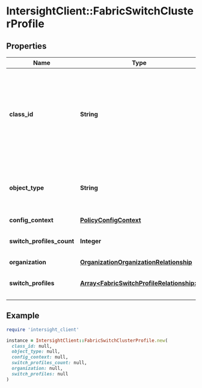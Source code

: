 # IntersightClient::FabricSwitchClusterProfile

## Properties

| Name | Type | Description | Notes |
| ---- | ---- | ----------- | ----- |
| **class_id** | **String** | The fully-qualified name of the instantiated, concrete type. This property is used as a discriminator to identify the type of the payload when marshaling and unmarshaling data. | [default to &#39;fabric.SwitchClusterProfile&#39;] |
| **object_type** | **String** | The fully-qualified name of the instantiated, concrete type. The value should be the same as the &#39;ClassId&#39; property. | [default to &#39;fabric.SwitchClusterProfile&#39;] |
| **config_context** | [**PolicyConfigContext**](PolicyConfigContext.md) |  | [optional] |
| **switch_profiles_count** | **Integer** | Number of switch profiles that are part of this cluster profile. | [optional][readonly] |
| **organization** | [**OrganizationOrganizationRelationship**](OrganizationOrganizationRelationship.md) |  | [optional] |
| **switch_profiles** | [**Array&lt;FabricSwitchProfileRelationship&gt;**](FabricSwitchProfileRelationship.md) | An array of relationships to fabricSwitchProfile resources. | [optional] |

## Example

```ruby
require 'intersight_client'

instance = IntersightClient::FabricSwitchClusterProfile.new(
  class_id: null,
  object_type: null,
  config_context: null,
  switch_profiles_count: null,
  organization: null,
  switch_profiles: null
)
```

